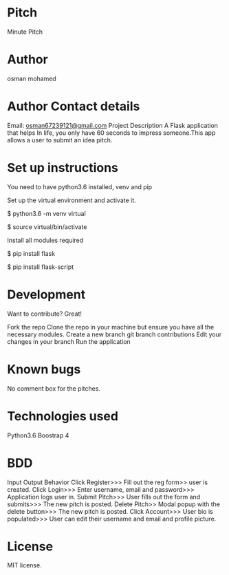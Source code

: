 # Pitch

Minute Pitch

# Author
osman mohamed

# Author Contact details
Email: osman67239121@gmail.com
Project Description
A Flask application that helps In life, you only have 60 seconds to impress someone.This app allows a user to submit an idea pitch.


# Set up instructions
You need to have python3.6 installed, venv and pip

Set up the virtual environment and activate it.

$ python3.6 -m venv virtual

$ source virtual/bin/activate

Install all modules required

$ pip install flask

$ pip install flask-script

# Development
Want to contribute? Great!

Fork the repo
Clone the repo in your machine but ensure you have all the necessary modules.
Create a new branch git branch contributions
Edit your changes in your branch
Run the application
# Known bugs
No comment box for the pitches.

# Technologies used
Python3.6 
Boostrap 4

# BDD
Input	Output	Behavior
Click Register>>>	Fill out the reg form>>	user is created.
Click Login>>>	Enter username, email and password>>>	Application logs user in.
Submit Pitch>>>	User fills out the form and submits>>> The new pitch is posted.
Delete Pitch>>	Modal popup with the delete button>>>	The new pitch is posted.
Click Account>>>	User bio is populated>>>	User can edit their username and email and profile picture.

# License
MIT license.
